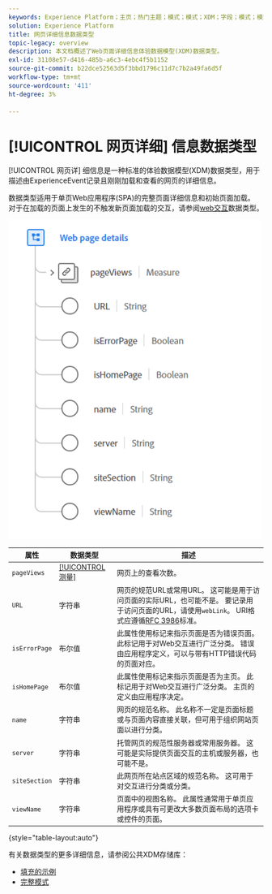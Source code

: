 ```yaml
---
keywords: Experience Platform；主页；热门主题；模式；模式；XDM；字段；模式；模式；网页详细信息；数据类型；数据类型；网页
solution: Experience Platform
title: 网页详细信息数据类型
topic-legacy: overview
description: 本文档概述了Web页面详细信息体验数据模型(XDM)数据类型。
exl-id: 31108e57-d416-485b-a6c3-4ebc4f5b1152
source-git-commit: b22dce52563d5f3bbd1796c11d7c7b2a49fa6d5f
workflow-type: tm+mt
source-wordcount: '411'
ht-degree: 3%

---
```


# [!UICONTROL 网页详细] 信息数据类型

[!UICONTROL 网页详] 细信息是一种标准的体验数据模型(XDM)数据类型，用于描述由ExperienceEvent记录且刚刚加载和查看的网页的详细信息。

数据类型适用于单页Web应用程序(SPA)的完整页面详细信息和初始页面加载。 对于在加载的页面上发生的不触发新页面加载的交互，请参阅[web交互](./web-interaction.md)数据类型。

<img src="../images/data-types/web-page-details.PNG" width="500" /><br />

| 属性 | 数据类型 | 描述 |
| --- | --- | --- |
| `pageViews` | [[!UICONTROL 测量]](./measure.md) | 网页上的查看次数。 |
| `URL` | 字符串 | 网页的规范URL或常用URL。 这可能是用于访问页面的实际URL，也可能不是。 要记录用于访问页面的URL，请使用`webLink`。 URI格式应遵循[RFC 3986](https://tools.ietf.org/html/rfc3986)标准。 |
| `isErrorPage` | 布尔值 | 此属性使用标记来指示页面是否为错误页面。 此标记用于对Web交互进行广泛分类。 错误由应用程序定义，可以与带有HTTP错误代码的页面对应。 |
| `isHomePage` | 布尔值 | 此属性使用标记来指示页面是否为主页。 此标记用于对Web交互进行广泛分类。 主页的定义由应用程序决定。 |
| `name` | 字符串 | 网页的规范名称。 此名称不一定是页面标题或与页面内容直接关联，但可用于组织网站页面以进行分类。 |
| `server` | 字符串 | 托管网页的规范性服务器或常用服务器。 这可能是实际提供页面交互的主机或服务器，也可能不是。 |
| `siteSection` | 字符串 | 此网页所在站点区域的规范名称。 这可用于对交互进行分类或分类。 |
| `viewName` | 字符串 | 页面中的视图名称。 此属性通常用于单页应用程序或具有可更改大多数页面布局的选项卡或控件的页面。 |

{style=&quot;table-layout:auto&quot;}

有关数据类型的更多详细信息，请参阅公共XDM存储库：

* [填充的示例](https://github.com/adobe/xdm/blob/master/components/datatypes/web/webpagedetails.example.2.json)
* [完整模式](https://github.com/adobe/xdm/blob/master/components/datatypes/web/webpagedetails.schema.json)
